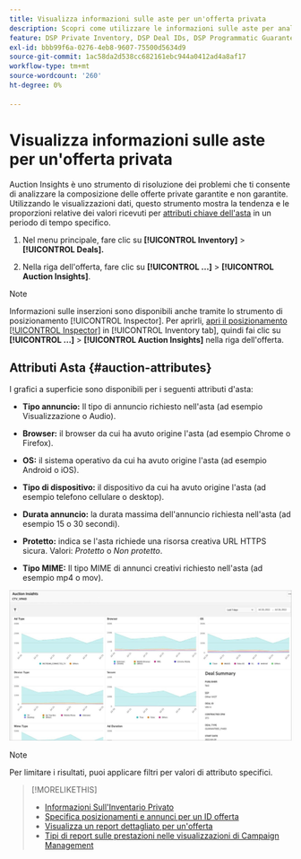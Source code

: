 ```yaml
---
title: Visualizza informazioni sulle aste per un'offerta privata
description: Scopri come utilizzare le informazioni sulle aste per analizzare la composizione dell’offerta privata.
feature: DSP Private Inventory, DSP Deal IDs, DSP Programmatic Guaranteed Deals
exl-id: bbb99f6a-0276-4eb8-9607-75500d5634d9
source-git-commit: 1ac58da2d538cc682161ebc944a0412ad4a8af17
workflow-type: tm+mt
source-wordcount: '260'
ht-degree: 0%

---
```


# Visualizza informazioni sulle aste per un&#39;offerta privata

Auction Insights è uno strumento di risoluzione dei problemi che ti consente di analizzare la composizione delle offerte private garantite e non garantite. Utilizzando le visualizzazioni dati, questo strumento mostra la tendenza e le proporzioni relative dei valori ricevuti per [attributi chiave dell&#39;asta](#auction-attributes) in un periodo di tempo specifico.

1. Nel menu principale, fare clic su **[!UICONTROL Inventory]** > **[!UICONTROL Deals].**

1. Nella riga dell&#39;offerta, fare clic su **[!UICONTROL ...]** > **[!UICONTROL Auction Insights]**.

>[!NOTE]
>
>Informazioni sulle inserzioni sono disponibili anche tramite lo strumento di posizionamento [!UICONTROL Inspector]. Per aprirli, [apri il posizionamento [!UICONTROL Inspector]](/help/dsp/campaign-management/reports/placement-details-view.md) in [!UICONTROL Inventory tab], quindi fai clic su **[!UICONTROL ...]** > **[!UICONTROL Auction Insights]** nella riga dell&#39;offerta.

## Attributi Asta {#auction-attributes}

I grafici a superficie sono disponibili per i seguenti attributi d&#39;asta:

* **Tipo annuncio:** Il tipo di annuncio richiesto nell&#39;asta (ad esempio Visualizzazione o Audio).

* **Browser:** il browser da cui ha avuto origine l&#39;asta (ad esempio Chrome o Firefox).

* **OS:** il sistema operativo da cui ha avuto origine l&#39;asta (ad esempio Android o iOS).

* **Tipo di dispositivo:** il dispositivo da cui ha avuto origine l&#39;asta (ad esempio telefono cellulare o desktop).

* **Durata annuncio:** la durata massima dell&#39;annuncio richiesta nell&#39;asta (ad esempio 15 o 30 secondi).

* **Protetto:** indica se l&#39;asta richiede una risorsa creativa URL HTTPS sicura. Valori: <i>Protetto</i> o <i>Non protetto</i>.

* **Tipo MIME:** Il tipo MIME di annunci creativi richiesto nell&#39;asta (ad esempio mp4 o mov).

![informazioni sulle aste](/help/dsp/assets/auction-insights.png)

>[!NOTE]
>
>Per limitare i risultati, puoi applicare filtri per valori di attributo specifici.

>[!MORELIKETHIS]
>
>* [Informazioni Sull&#39;Inventario Privato](private-inventory-about.md)
>* [Specifica posizionamenti e annunci per un ID offerta](deal-id-attach-placements.md)
>* [Visualizza un report dettagliato per un&#39;offerta](deal-view-report.md)
>* [Tipi di report sulle prestazioni nelle visualizzazioni di Campaign Management](/help/dsp/campaign-management/reports/campaign-reports-about.md)
